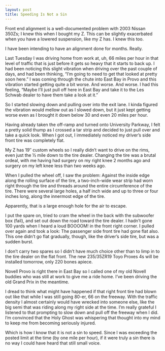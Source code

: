```yaml
---
layout: post
title: Speeding Is Not a Sin
---
```

Front end alignment is a well-documented problem with 2003 Nissan 350Zs; I knew this when I bought my Z.  This can be slightly exacerbated when you have a lowered suspension, like my Z has.  I knew this too.

I have been intending to have an alignment done for months.  Really.

Last Tuesday I was driving home from work at, uh, 66 miles per hour in that level of traffic that is just before it gets so heavy that it starts to back up.  I had been noticing this slight vibration when driving over the past couple of days, and had been thinking, “I’m going to need to get that looked at pretty soon here.”  I was coming through the chute into East Bay in Provo and this vibration started getting quite a bit worse.  And worse.  And worse.  I had this feeling, “Maybe I’ll just pull off here in East Bay and take it to the Les Schwab dealer to have them take a look at it.”

So I started slowing down and pulling over into the exit lane.  I kinda figured the vibration would mellow out as I slowed down, but it just kept getting worse even as I brought it down below 30 and even 20 miles per hour.

Having already taken the off-ramp and turned onto University Parkway, I felt a pretty solid thump as I crossed a tar strip and decided to just pull over and take a quick look.  When I got out, I immediately noticed my driver’s side front tire was completely flat.

My Z has 19″ custom wheels so I really didn’t want to drive on the rims, even just the ½ mile down to the tire dealer.  Changing the tire was a brutal ordeal, with me having had surgery on my right knee 2 months ago and surgery on my left knee less than two weeks ago.

When I pulled the wheel off, I saw the problem:  Against the inside edge along the rolling surface of the tire, a two-inch-wide wear strip had worn right through the tire and threads around the entire circumference of the tire.  There were several large holes, a half inch wide and up to three or four inches long, along the innermost edge of the tire.

Apparently, that is a large enough hole for the air to escape.

I put the spare on, tried to cram the wheel in the back with the subwoofer box (fail), and set out down the road toward the tire dealer.  I hadn’t gone 100 yards when I heard a loud BOOOOM! in the front right corner.  I pulled over again and took a look:  The passenger side front tire had gone flat also.  This one didn’t go flat gradually, though, like the driver’s side tire, but was a sudden burst.

I don’t carry two spares so I didn’t have much choice other than to limp in to the tire dealer on the flat front.  The new 235/35ZR19 Toyo Proxes 4s will be installed tomorrow, only 220 bones apiece.

Novell Provo is right there in East Bay so I called one of my old Novell buddies who was still at work to give me a ride home.  I’ve been driving the old Grand Prix in the meantime.

I dread to think what might have happened if that right front tire had blown out like that while I was still going 80-er, 66 on the freeway.  With the traffic density I almost certainly would have wrecked into someone else, like the big semi that was riding along my right side at the time.  I’m really grateful I listened to that prompting to slow down and pull off the freeway when I did.  I’m convinced that the Holy Ghost was whispering that thought into my mind to keep me from becoming seriously injured.

Which is how I know that it is not a sin to speed.  Since I was exceeding the posted limit at the time (by one mile per hour), if it were truly a sin there is no way I could have heard that still small voice.
